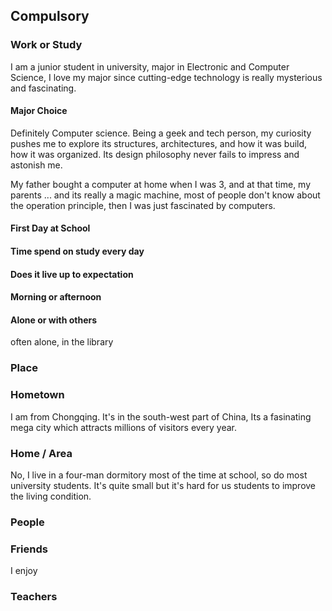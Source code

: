 ## Compulsory 
### Work or Study
I am a junior student in university, major in Electronic and Computer Science, I love my major since cutting-edge technology is really mysterious and fascinating.
#### Major Choice
Definitely Computer science. Being a geek and tech person, my curiosity pushes me to explore its structures, architectures, and how it was build, how it was organized. Its design philosophy never fails to impress and astonish me.

My father bought a computer at home when I was 3, and at that time, my parents ...
and its really a magic machine, most of people don't know about the operation principle, then I was just fascinated by computers.
#### First Day at School

#### Time spend on study every day

#### Does it live up to expectation

#### Morning or afternoon

#### Alone or with others
often alone, in the library
#### 

### Place
### Hometown
I am from Chongqing. It's in the south-west part of China, Its a fasinating mega city which attracts millions of visitors every year.

### Home / Area
No,
I live in a four-man dormitory most of the time at school, so do most university students. It's quite small but it's hard for us students to improve the living condition.

### People
### Friends
I enjoy 
### Teachers

